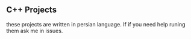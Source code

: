## C++ Projects
these projects are written in persian language. If if you need help runing them ask me in issues.
